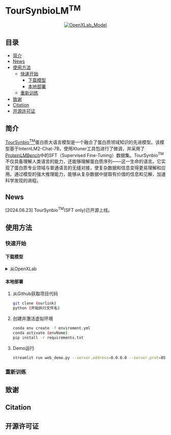 # TourSynbioLM<sup>TM</sup>
<div align="center">


[![OpenXLab_Model][OpenXLab_Model-image]][OpenXLab_Model-url]

[OpenXLab_Model-image]: https://cdn-static.openxlab.org.cn/header/openxlab_models.svg
[OpenXLab_App-image]: https://cdn-static.openxlab.org.cn/app-center/openxlab_app.svg

[OpenXLab_Model-url]: https://openxlab.org.cn/models/detail/ZanTourSynbio/TourSynbio-7B
</div>

## 目录 <!-- omit in toc -->
- [简介](#简介)
- [News](#news)
- [使用方法](#使用方法)
  - [快速开始](#快速开始)
    - [下载模型](#下载模型)
    - [本地部署](#本地部署)
  - [重新训练](#重新训练)
- [致谢](#致谢)
- [Citation](#citation)
- [开源许可证](#开源许可证)

## 简介
[TourSynbio<sup>TM</sup>]()蛋白质大语言模型是一个融合了蛋白质领域知识的先进模型。该模型基于InternLM2-Chat-7B，使用Xtuner工具包进行了微调，并采用了[ProteinLMBench](https://huggingface.co/datasets/tsynbio/ProteinLMBench)中的SFT（Supervised Fine-Tuning）数据集。TourSynbio<sup>TM</sup>不仅具备理解人类语言的能力，还能够理解蛋白质序列——这一生命的语言。它实现了蛋白质专业领域与普通语言的无缝对接，使复杂数据和信息变得更易理解和应用。通过模型的强大推理能力，能够从复杂数据中提取有价值的信息和见解，加速科学发现的进程。

## News

[2024.06.23] TourSynbio<sup>TM</sup>(SFT only)已开源上线。


## 使用方法
### 快速开始
#### 下载模型
<details>

<summary>从OpenXLab</summary>

参考 [下载模型](https://openxlab.org.cn/docs/models/%E4%B8%8B%E8%BD%BD%E6%A8%A1%E5%9E%8B.html) 。

```bash
pip install openxlab
```

```python
from openxlab.model import download
download(model_repo=[model_link]', 
        model_name='[model_link]', output='./')
```

</details>



#### 本地部署
1. 从Github获取项目代码
    ```bash
    git clone (ourlink)
    python (开始执行文件名)
    ```

2. 创建并激活虚拟环境
    ```bash
    conda env create -f enviroment.yml
    conda activate (envName)
    pip install -r requirements.txt
    ```
3. Demo运行
    ```bash
    streamlit run web_demo.py --server.address=0.0.0.0 --server.prot=8501
    ```
### 重新训练

## 致谢


## Citation

## 开源许可证
